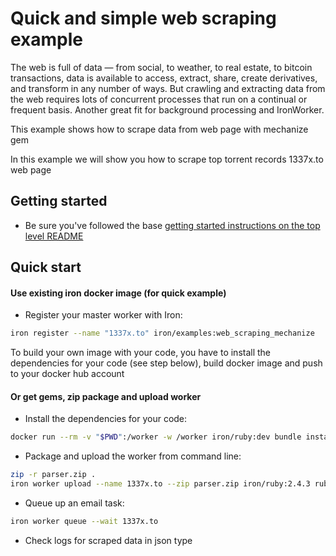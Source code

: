 # Quick and simple web scraping example

The web is full of data — from social, to weather, to real estate, to bitcoin transactions, data is available to access, extract, share, 
create derivatives, and transform in any number of ways. But crawling and extracting data from the web requires lots of concurrent processes that run on a 
continual or frequent basis. Another great fit for background processing and IronWorker.

This example shows how to scrape data from web page with mechanize gem

In this example we will show you how to scrape top torrent records 1337x.to web page

## Getting started

- Be sure you've followed the base [getting started instructions on the top level README](https://github.com/iron-io/iron-worker-examples)

## Quick start

#### Use existing iron docker image (for quick example)

- Register your master worker with Iron:
```sh
iron register --name "1337x.to" iron/examples:web_scraping_mechanize
```

To build your own image with your code, you have to install the dependencies for your code (see step below), build docker image and push to your docker hub account

#### Or get gems, zip package and upload worker

- Install the dependencies for your code:
```sh
docker run --rm -v "$PWD":/worker -w /worker iron/ruby:dev bundle install --standalone --clean
```
- Package and upload the worker from command line:
```sh
zip -r parser.zip .
iron worker upload --name 1337x.to --zip parser.zip iron/ruby:2.4.3 ruby parser.rb
```
- Queue up an email task:
```sh
iron worker queue --wait 1337x.to
```
- Check logs for scraped data in json type
